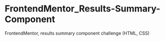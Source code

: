 # FrontendMentor_Results-Summary-Component
FrontendMentor, results summary component challenge (HTML, CSS)
